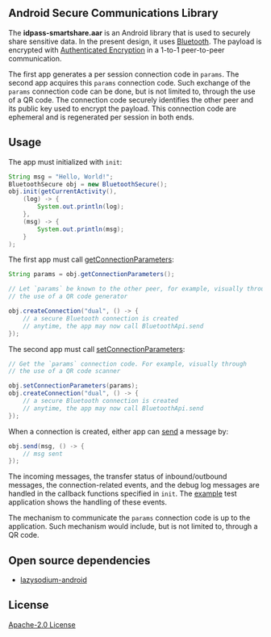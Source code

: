 ## Android Secure Communications Library

The **idpass-smartshare.aar** is an Android library that is used to securely share sensitive data. In the present design, it uses [Bluetooth](https://developers.google.com/nearby/connections/overview). The payload is encrypted with [Authenticated Encryption](https://en.wikipedia.org/wiki/Authenticated_encryption) in a 1-to-1 peer-to-peer communication. 

The first app generates a per session connection code in `params`. The second app acquires this `params` connection code. Such exchange of the `params` connection code can be done, but is not limited to, through the use of a QR code. The connection code securely identifies the other peer and its public key used to encrypt the payload. This connection code are ephemeral and is regenerated per session in both ends. 

## Usage

The app must initialized with `init`:

```java
String msg = "Hello, World!";
BluetoothSecure obj = new BluetoothSecure();
obj.init(getCurrentActivity(),
    (log) -> {
        System.out.println(log);
    }, 
    (msg) -> {
        System.out.println(msg);
    }
);
```

The first app must call [getConnectionParameters](https://github.com/idpass/react-native-idpass-smartshare/blob/main/example/src/App.tsx#L144-L166):

```java
String params = obj.getConnectionParameters();

// Let `params` be known to the other peer, for example, visually through
// the use of a QR code generator

obj.createConnection("dual", () -> {
    // a secure Bluetooth connection is created
    // anytime, the app may now call BluetoothApi.send
});
```

The second app must call [setConnectionParameters](https://github.com/idpass/react-native-idpass-smartshare/blob/main/example/src/App.tsx#L191-L201):

```java
// Get the `params` connection code. For example, visually through
// the use of a QR code scanner

obj.setConnectionParameters(params);
obj.createConnection("dual", () -> {
    // a secure Bluetooth connection is created
    // anytime, the app may now call BluetoothApi.send
});

```



When a connection is created, either app can [send](https://github.com/idpass/react-native-idpass-smartshare/blob/main/example/src/App.tsx#L231-L237) a message by:

```java
obj.send(msg, () -> {
    // msg sent
});

```

The incoming messages, the transfer status of inbound/outbound messages, the connection-related events, and the debug log messages are handled in the callback functions specified in `init`. The [example](https://github.com/idpass/react-native-idpass-smartshare/blob/main/example/src/App.tsx#L87-L121) test application shows the handling of these events. 

The mechanism to communicate the `params` connection code is up to the application. Such mechanism would include, but is not limited to, through a QR code.

## Open source dependencies

- [lazysodium-android](https://github.com/terl/lazysodium-android)

## License

[Apache-2.0 License](LICENSE)
